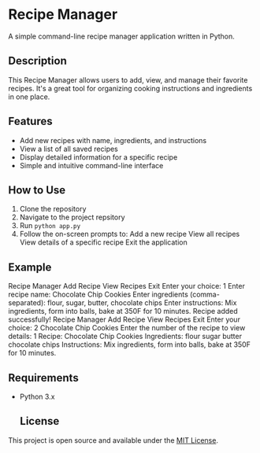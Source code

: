 # Recipe Manager

A simple command-line recipe manager application written in Python.

## Description

This Recipe Manager allows users to add, view, and manage their favorite recipes. It's a great tool for organizing cooking instructions and ingredients in one place.

## Features

- Add new recipes with name, ingredients, and instructions
- View a list of all saved recipes
- Display detailed information for a specific recipe
- Simple and intuitive command-line interface

## How to Use

1. Clone the repository
2. Navigate to the project repsitory
3. Run `python app.py`
4. Follow the on-screen prompts to:
   Add a new recipe
   View all recipes
   View details of a specific recipe
   Exit the application

## Example

Recipe Manager
Add Recipe
View Recipes
Exit
Enter your choice: 1
Enter recipe name: Chocolate Chip Cookies
Enter ingredients (comma-separated): flour, sugar, butter, chocolate chips
Enter instructions: Mix ingredients, form into balls, bake at 350F for 10 minutes.
Recipe added successfully!
Recipe Manager
Add Recipe
View Recipes
Exit
Enter your choice: 2
Chocolate Chip Cookies
Enter the number of the recipe to view details: 1
Recipe: Chocolate Chip Cookies
Ingredients:
flour
sugar
butter
chocolate chips
Instructions: Mix ingredients, form into balls, bake at 350F for 10 minutes.

## Requirements

- Python 3.x

  ## License

This project is open source and available under the [MIT License](LICENSE).

